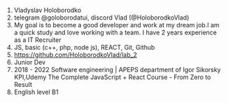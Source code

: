 1. Vladyslav Holoborodko
2. telegram @goloborodatui, discord Vlad (@HoloborodkoVlad)
3. My goal is to become a good developer and work at my dream job.I am a quick study and love working with a team. I have 2 years experience as a IT Recruiter
4. JS, basic (c++, php, node js), REACT, Git, Github  
5. https://github.com/HoloborodkoVlad/lab_2
6. Junior Dev
7. 2018 - 2022 Software engineering | APEPS department of Igor Sikorsky KPI,Udemy The Complete JavaScript + React Course - From Zero to Result
8. English level B1 